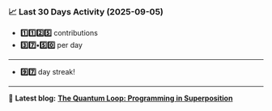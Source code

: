 <!--START_STATS-->
### 📈 Last 30 Days Activity (2025-09-05)  
- **1️⃣1️⃣2️⃣5️⃣** contributions  
- **3️⃣7️⃣•5️⃣0️⃣** per day
---
- **9️⃣7️⃣** day streak!
---
📝 **Latest blog:** [**The Quantum Loop: Programming in Superposition**](https://andriak.com/blog/quantum-loop)
<!--END_STATS-->

